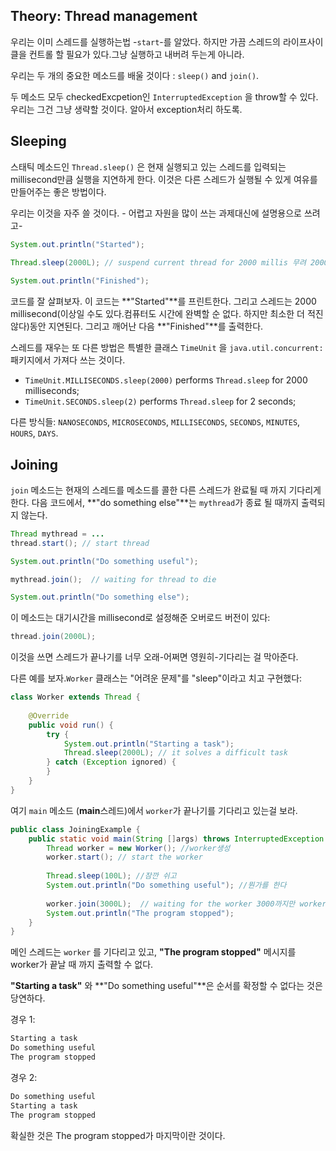 ## Theory: Thread management

우리는 이미 스레드를 실행하는법 -`start`-를 알았다. 하지만 가끔 스레드의 라이프사이클을 컨트롤 할 필요가 있다.그냥 실행하고 내버려 두는게 아니라.

우리는 두 개의 중요한 메소드를 배울 것이다 : `sleep()` and `join()`.

두 메소드 모두 checkedExcpetion인 `InterruptedException` 을 throw할 수 있다.우리는 그건 그냥 생략할 것이다. 알아서 exception처리 하도록.

## Sleeping

스태틱 메소드인 `Thread.sleep()` 은 현재 실행되고 있는 스레드를 입력되는 millisecond만큼 실행을 지연하게 한다. 이것은 다른 스레드가 실행될 수 있게 여유를 만들어주는 좋은 방법이다.

우리는 이것을 자주 쓸 것이다.  - 어렵고 자원을 많이 쓰는 과제대신에 설명용으로 쓰려고-

```java
System.out.println("Started");

Thread.sleep(2000L); // suspend current thread for 2000 millis 무려 2000초정도 걸리는 어려운 과제를 했다고 생각하자:앞으로의 코드에서는
         
System.out.println("Finished");
```

코드를 잘 살펴보자. 이 코드는 **"Started"**를 프린트한다. 그리고 스레드는 2000 millisecond(이상일 수도 있다.컴퓨터도 시간에 완벽할 순 없다. 하지만 최소한 더 적진 않다)동안 지연된다. 그리고 깨어난 다음 **"Finished"**를 출력한다.

스레드를 재우는 또 다른 방법은 특별한 클래스 `TimeUnit` 을 `java.util.concurrent:`패키지에서 가져다 쓰는 것이다.

- `TimeUnit.MILLISECONDS.sleep(2000)` performs `Thread.sleep` for 2000 milliseconds;
- `TimeUnit.SECONDS.sleep(2)` performs `Thread.sleep` for 2 seconds;

다른 방식들: `NANOSECONDS`, `MICROSECONDS`, `MILLISECONDS`, `SECONDS`, `MINUTES`, `HOURS`, `DAYS`.

## Joining

 `join` 메소드는 현재의 스레드를 메소드를 콜한 다른 스레드가 완료될 때 까지 기다리게 한다. 다음 코드에서, **"do something else"**는 `mythread`가 종료 될 때까지 출력되지 않는다.

```java
Thread mythread = ...
thread.start(); // start thread

System.out.println("Do something useful");

mythread.join();  // waiting for thread to die

System.out.println("Do something else");
```

이 메소드는 대기시간을 millisecond로 설정해준 오버로드 버전이 있다:

```java
thread.join(2000L);
```

이것을 쓰면 스레드가 끝나기를 너무 오래-어쩌면 영원히-기다리는 걸 막아준다.	

다른 예를 보자.`Worker` 클래스는 "어려운 문제"를 "sleep"이라고 치고 구현했다:

```java
class Worker extends Thread {
    
    @Override
    public void run() {
        try {
            System.out.println("Starting a task");
            Thread.sleep(2000L); // it solves a difficult task
        } catch (Exception ignored) {
        }
    }
}
```



여기 `main` 메소드 (**main**스레드)에서 `worker`가 끝나기를 기다리고 있는걸 보라.

```java
public class JoiningExample {
    public static void main(String []args) throws InterruptedException {
        Thread worker = new Worker(); //worker생성
        worker.start(); // start the worker
       
        Thread.sleep(100L); //잠깐 쉬고
        System.out.println("Do something useful"); //뭔가를 한다
        
        worker.join(3000L);  // waiting for the worker 3000까지만 worker를 기다린다.
        System.out.println("The program stopped");
    }
}
```

메인 스레드는 `worker` 를 기다리고 있고,  **"The program stopped"** 메시지를 worker가 끝날 때 까지 출력할 수 없다.

**"Starting a task"** 와 **"Do something useful"**은 순서를 확정할 수 없다는 것은 당연하다.

경우 1:

```java
Starting a task
Do something useful
The program stopped
```

경우 2:

```java
Do something useful
Starting a task
The program stopped
```

확실한 것은 The program stopped가 마지막이란 것이다.